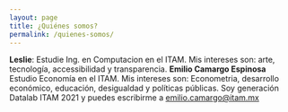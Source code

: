 ```yaml
---
layout: page
title: ¿Quiénes somos?
permalink: /quienes-somos/
---
```


**Leslie**: Estudie Ing. en Computacion en el ITAM. Mis intereses son: arte, tecnología, accessibilidad y transparencia.
**Emilio Camargo Espinosa** Estudio Economía en el ITAM. Mis intereses son: Econometria, desarrollo económico, educación, desigualdad y políticas públicas. Soy generación Datalab ITAM 2021 y puedes escribirme a emilio.camargo@itam.mx
